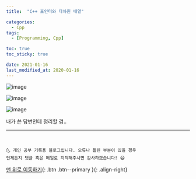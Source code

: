 ```yaml
---
title:  "C++ 포인터와 다차원 배열" 

categories:
  - Cpp
tags:
  - [Programming, Cpp]

toc: true
toc_sticky: true

date: 2021-01-16
last_modified_at: 2020-01-16
---
```


![image](https://user-images.githubusercontent.com/42318591/104795521-67328b80-57f2-11eb-9e1e-d5edbadbc2e3.png)

![image](https://user-images.githubusercontent.com/42318591/104795523-6c8fd600-57f2-11eb-9e98-69acbbdc4936.png)

![image](https://user-images.githubusercontent.com/42318591/104795554-aeb91780-57f2-11eb-8740-d79ede73661a.png)


내가 쓴 답변인데 정리할 겸..


***
<br>

    🌜 개인 공부 기록용 블로그입니다. 오류나 틀린 부분이 있을 경우 
    언제든지 댓글 혹은 메일로 지적해주시면 감사하겠습니다! 😄

[맨 위로 이동하기](#){: .btn .btn--primary }{: .align-right}